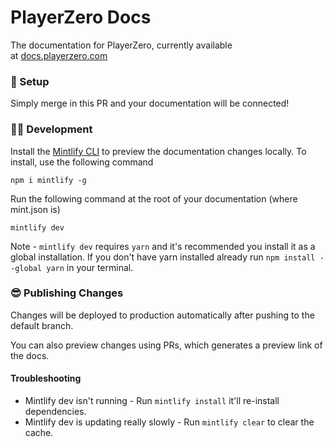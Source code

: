 # PlayerZero Docs

The documentation for PlayerZero, currently available at [docs.playerzero.com](https://docs.playerzero.com)

### 🚀 Setup

Simply merge in this PR and your documentation will be connected!

### 👩‍💻 Development

Install the [Mintlify CLI](https://www.npmjs.com/package/mintlify) to preview the documentation changes locally. To install, use the following command

```
npm i mintlify -g
```

Run the following command at the root of your documentation (where mint.json is)

```
mintlify dev
```

Note - `mintlify dev` requires `yarn` and it's recommended you install it as a global installation. If you don't have yarn installed already run `npm install --global yarn` in your terminal.

### 😎 Publishing Changes

Changes will be deployed to production automatically after pushing to the default branch.

You can also preview changes using PRs, which generates a preview link of the docs.

#### Troubleshooting

- Mintlify dev isn't running - Run `mintlify install` it'll re-install dependencies.
- Mintlify dev is updating really slowly - Run `mintlify clear` to clear the cache.
